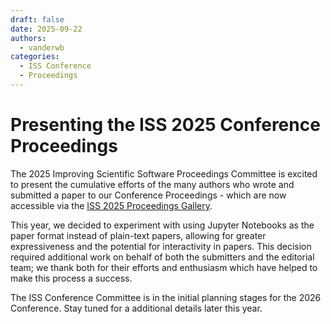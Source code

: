 ```yaml
---
draft: false 
date: 2025-09-22
authors:
  - vanderwb
categories:
  - ISS Conference
  - Proceedings
---
```


# Presenting the ISS 2025 Conference Proceedings

The 2025 Improving Scientific Software Proceedings Committee is excited to
present the cumulative efforts of the many authors who wrote and submitted a
paper to our Conference Proceedings - which are now accessible via the [ISS 2025
Proceedings Gallery](iss/2025-proceedings).

This year, we decided to experiment with using Jupyter Notebooks as the paper
format instead of plain-text papers, allowing for greater expressiveness and the
potential for interactivity in papers. This decision required additional work on
behalf of both the submitters and the editorial team; we thank both for their
efforts and enthusiasm which have helped to make this process a success.

The ISS Conference Committee is in the initial planning stages for the 2026
Conference. Stay tuned for a additional details later this year.
